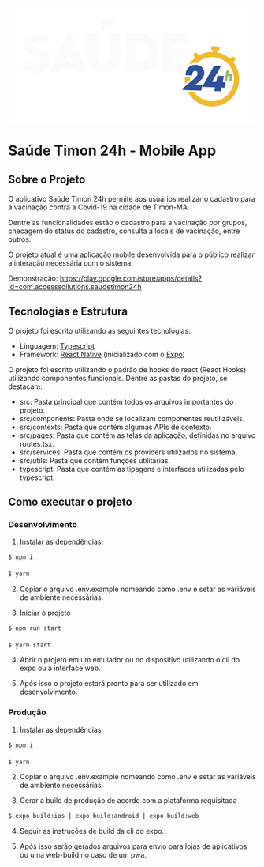 <img
  src="./src/images/logo.png"
  width="500"
  style="display: block; margin-left: auto; margin-right: auto;"
/>

# Saúde Timon 24h - Mobile App

## Sobre o Projeto
O aplicativo Saúde Timon 24h permite aos usuários realizar o cadastro para a
vacinação contra a Covid-19 na cidade de Timon-MA.

Dentre as funcionalidades estão o cadastro para a vacinação por grupos, checagem
do status do cadastro, consulta a locais de vacinação, entre outros.

O projeto atual é uma aplicação mobile desenvolvida para o público realizar a
interação necessária com o sistema.

Demonstração: https://play.google.com/store/apps/details?id=com.accesssollutions.saudetimon24h

## Tecnologias e Estrutura
O projeto foi escrito utilizando as seguintes tecnologias:

* Linguagem: [Typescript](https://www.typescriptlang.org/)
* Framework: [React Native](https://reactnative.dev/) (inicializado com o [Expo](https://expo.dev/))

O projeto foi escrito utilizando o padrão de hooks do react (React Hooks)
utilizando componentes funcionais. Dentre as pastas do projeto, se destacam:

* src: Pasta principal que contém todos os arquivos importantes do projeto.
* src/components: Pasta onde se localizam componentes reutilizáveis.
* src/contexts: Pasta que contém algumas APIs de contexto.
* src/pages: Pasta que contém as telas da aplicação, definidas no arquivo
  routes.tsx.
* src/services: Pasta que contém os providers utilizados no sistema.
* src/utils: Pasta que contém funções utilitárias.
* typescript: Pasta que contém as tipagens e interfaces utilizadas pelo
  typescript.

## Como executar o projeto
### Desenvolvimento
1. Instalar as dependências.
```bash
$ npm i

$ yarn
```

2. Copiar o arquivo .env.example nomeando como .env e setar as variáveis de
  ambiente necessárias.

3. Iniciar o projeto
```bash
$ npm run start

$ yarn start
```

4. Abrir o projeto em um emulador ou no dispositivo utilizando o cli do expo
  ou a interface web.

4. Após isso o projeto estará pronto para ser utilizado em desenvolvimento.

### Produção
1. Instalar as dependências.
```bash
$ npm i

$ yarn
```

2. Copiar o arquivo .env.example nomeando como .env e setar as variáveis de
  ambiente necessárias.

3. Gerar a build de produção de acordo com a plataforma requisitada
```bash
$ expo build:ios | expo build:android | expo build:web
```

4. Seguir as instruções de build da cli do expo.

5. Após isso serão gerados arquivos para envio para lojas de aplicativos ou
  uma web-build no caso de um pwa.